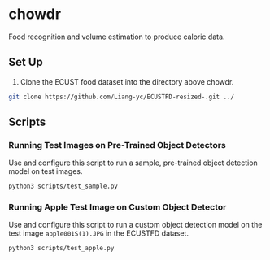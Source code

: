 # chowdr
Food recognition and volume estimation to produce caloric data.

## Set Up

1. Clone the ECUST food dataset into the directory above chowdr.
```bash
git clone https://github.com/Liang-yc/ECUSTFD-resized-.git ../
```

## Scripts

### Running Test Images on Pre-Trained Object Detectors

Use and configure this script to run a sample, pre-trained object detection model on test images.

```bash
python3 scripts/test_sample.py
```

### Running Apple Test Image on Custom Object Detector

Use and configure this script to run a custom object detection model on the test image `apple001S(1).JPG` in the ECUSTFD dataset.

```bash
python3 scripts/test_apple.py
```

